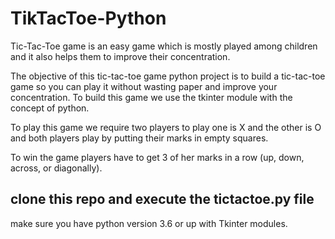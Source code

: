 # TikTacToe-Python

Tic-Tac-Toe game is an easy game which is mostly played among children and it also helps them to improve their concentration.

The objective of this tic-tac-toe game python project is to build a tic-tac-toe game so you can play it without wasting paper and improve your concentration. To build this game we use the tkinter module with the concept of python.

To play this game we require two players to play one is X and the other is O and both players play by putting their marks in empty squares.

To win the game players have to get 3 of her marks in a row (up, down, across, or diagonally).

## clone this repo and execute the tictactoe.py file

make sure you have python version 3.6 or up with Tkinter modules. 
